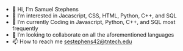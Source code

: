 - 👋 Hi, I’m Samuel Stephens
- 👀 I’m interested in Jacascript, CSS, HTML, Python, C++, and SQL  
- 🌱 I’m currently Coding in Javascript, Python, C++, and SQL most frequently
- 💞️ I’m looking to collaborate on all the aforementioned languages
- 📫 How to reach me sestephens42@tntech.edu

<!---
Sunjae46/Sunjae46 is a ✨ special ✨ repository because its `README.md` (this file) appears on your GitHub profile.
You can click the Preview link to take a look at your changes.
--->
